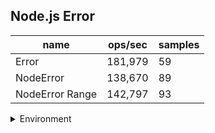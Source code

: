 ## Node.js Error

|name|ops/sec|samples|
|-|-|-|
|Error|181,979|59|
|NodeError|138,670|89|
|NodeError Range|142,797|93|


<details>
<summary>Environment</summary>

* __Machine:__ linux x64 | 2 vCPUs | 6.8GB Mem
* __Run:__ Sat Oct 14 2023 01:53:52 GMT+0000 (Coordinated Universal Time)
</details>

<!--
{"environment":{"platform":"linux","arch":"x64","cpus":2,"totalMemory":6.759757995605469},"benchmarks":[{"name":"Error","hz":181978.86544636983,"cycles":4,"stats":{"deviation":0.000001068512691768758,"mean":0.000005495143612128439,"moe":2.7265266727270415e-7,"rme":4.961702305121327,"sem":1.3910850371056334e-7,"variance":1.1417193724709166e-12}},{"name":"NodeError","hz":138670.45107948364,"cycles":3,"stats":{"deviation":9.350790224930584e-7,"mean":0.000007211341653650614,"moe":1.9427162917028802e-7,"rme":2.693973444899001,"sem":9.911817814810613e-8,"variance":8.743727783065735e-13}},{"name":"NodeError Range","hz":142796.70960174917,"cycles":3,"stats":{"deviation":3.660734064248518e-7,"mean":0.000007002962482741623,"moe":7.440168608084599e-8,"rme":1.062431596116707,"sem":3.796004391879898e-8,"variance":1.3400973889149472e-13}}]}-->
